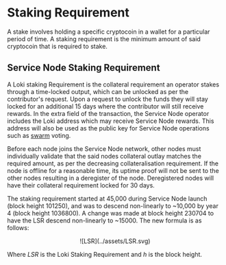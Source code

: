 # Staking Requirement

A stake involves holding a specific cryptocoin in a wallet for a particular period of time. A staking requirement is the minimum amount of said cryptocoin that is required to stake.

## Service Node Staking Requirement
A Loki staking Requirement is the collateral requirement an operator stakes through a time-locked output, which can be unlocked as per the contributor's request. Upon a request to unlock the funds they will stay locked for an additional 15 days where the contributor will still receive rewards. In the extra field of the transaction, the Service Node operator includes the Loki address which may receive Service Node rewards. This address will also be used as the public key for Service Node operations such as [swarm](../Advanced/SwarmFlagging.md) voting.

Before each node joins the Service Node network, other nodes must individually validate that the said nodes collateral outlay matches the required amount, as per the decreasing collateralisation requirement. If the node is offline for a reasonable time, its uptime proof will not be sent to the other nodes resulting in a deregister of the node. Deregistered nodes will have their collateral requirement locked for 30 days.

The staking requirement started at 45,000 during Service Node launch (block height 101250), and was to descend non-linearly to ~10,000 by year 4 (block height 1036800). A change was made at block height 230704 to have the LSR descend non-linearly to ~15000. The new formula is as follows:
<center>![LSR](../assets/LSR.svg)</center>

Where *LSR* is the Loki Staking Requirement and *h* is the block height.